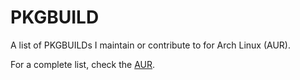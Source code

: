 PKGBUILD
========

A list of PKGBUILDs I maintain or contribute to for Arch Linux (AUR).

For a complete list, check the [AUR](https://aur.archlinux.org/packages/?O=0&C=0&SeB=m&K=bchretien&outdated=&SB=a&SO=d&PP=50&do_Search=Go).
